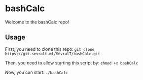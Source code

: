 # bashCalc
Welcome to the bashCalc repo!

## Usage
First, you need to clone this repo:
`git clone https://git.sevralt.ml/SevralT/bashCalc.git`

Then, you need to allow starting this script by:
`chmod +x bashCalc`

Now, you can start:
`./bashCalc`
